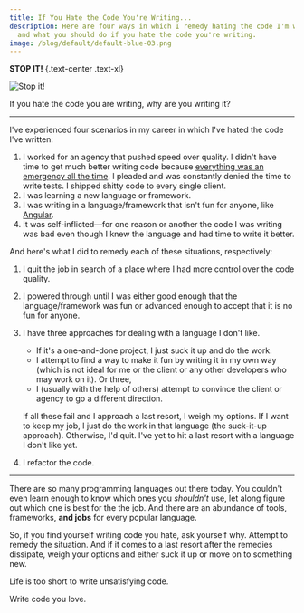 ```yaml
---
title: If You Hate the Code You're Writing...
description: Here are four ways in which I remedy hating the code I'm writing,
  and what you should do if you hate the code you're writing.
image: /blog/default/default-blue-03.png
---
```


**STOP IT!** {.text-center .text-xl}

![Stop it!](https://media.giphy.com/media/lRmjNrQZkKVuE/giphy.gif)

If you hate the code you are writing, why are you writing it?

---

I've experienced four scenarios in my career in which I've hated the code I've written:

1. I worked for an agency that pushed speed over quality. I didn't have time to get much better writing code because [everything was an emergency all the time](/blog/emergencies-are-usually-self-inflicted). I pleaded and was constantly denied the time to write tests. I shipped shitty code to every single client.
2. I was learning a new language or framework.
3. I was writing in a language/framework that isn't fun for anyone, like [Angular](https://angular.io/).
4. It was self-inflicted—for one reason or another the code I was writing was bad even though I knew the language and had time to write it better.

And here's what I did to remedy each of these situations, respectively:

1. I quit the job in search of a place where I had more control over the code quality.
2. I powered through until I was either good enough that the language/framework was fun or advanced enough to accept that it is no fun for anyone.
3. I have three approaches for dealing with a language I don't like.

   - If it's a one-and-done project, I just suck it up and do the work.
   - I attempt to find a way to make it fun by writing it in my own way (which is not ideal for me or the client or any other developers who may work on it). Or three,
   - I (usually with the help of others) attempt to convince the client or agency to go a different direction.

   If all these fail and I approach a last resort, I weigh my options. If I want to keep my job, I just do the work in that language (the suck-it-up approach). Otherwise, I'd quit. I've yet to hit a last resort with a language I don't like yet.

4. I refactor the code.

---

There are so many programming languages out there today. You couldn't even learn enough to know which ones you _shouldn't_ use, let along figure out which one is best for the the job. And there are an abundance of tools, frameworks, **and jobs** for every popular language.

So, if you find yourself writing code you hate, ask yourself why. Attempt to remedy the situation. And if it comes to a last resort after the remedies dissipate, weigh your options and either suck it up or move on to something new.

Life is too short to write unsatisfying code.

Write code you love.
